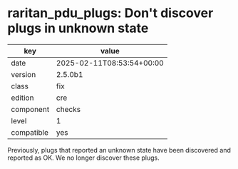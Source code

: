 [//]: # (werk v2)
# raritan_pdu_plugs: Don't discover plugs in unknown state

key        | value
---------- | ---
date       | 2025-02-11T08:53:54+00:00
version    | 2.5.0b1
class      | fix
edition    | cre
component  | checks
level      | 1
compatible | yes

Previously, plugs that reported an unknown state have been discovered and reported as OK.
We no longer discover these plugs.
